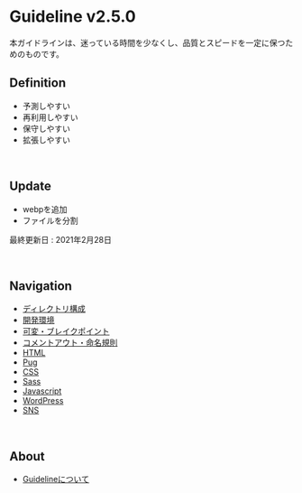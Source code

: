  # Guideline v2.5.0
本ガイドラインは、迷っている時間を少なくし、品質とスピードを一定に保つためのものです。   

## Definition
- 予測しやすい
- 再利用しやすい
- 保守しやすい
- 拡張しやすい

<br>

## Update
- webpを追加
- ファイルを分割

最終更新日 : 2021年2月28日


<br>

## Navigation
- [ディレクトリ構成](./page/directory.md)
- [開発環境](./page/development.md)
- [可変・ブレイクポイント](./page/media-queries.md)
- [コメントアウト・命名規則](./page/rules.md)
- [HTML](./page/html.md)
- [Pug](./page/pug.md)
- [CSS](./page/css.md)
- [Sass](./page/sass.md)
- [Javascript](./page/javascript.md)
- [WordPress](./page/wordpress.md)
- [SNS](./page/sns.md)


<br>

## About
- [Guidelineについて](./page/guideline.md)

